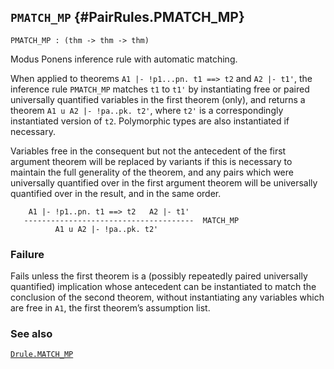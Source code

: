 ## `PMATCH_MP` {#PairRules.PMATCH_MP}


```
PMATCH_MP : (thm -> thm -> thm)
```



Modus Ponens inference rule with automatic matching.


When applied to theorems `A1 |- !p1...pn. t1 ==> t2` and `A2 |- t1'`, the
inference rule `PMATCH_MP` matches `t1` to `t1'` by instantiating free or
paired universally quantified variables in the first theorem (only),
and returns a theorem `A1 u A2 |- !pa..pk. t2'`, where `t2'` is a
correspondingly instantiated version of `t2`. Polymorphic types are also
instantiated if necessary.

Variables free in the consequent but not the antecedent of the first argument
theorem will be replaced by variants if this is necessary to maintain the full
generality of the theorem, and any pairs which were universally quantified
over in the first argument theorem will be universally quantified over in the
result, and in the same order.
    
        A1 |- !p1..pn. t1 ==> t2   A2 |- t1'
       --------------------------------------  MATCH_MP
              A1 u A2 |- !pa..pk. t2'
    



### Failure

Fails unless the first theorem is a (possibly repeatedly paired universally
quantified) implication whose antecedent can be instantiated to match
the conclusion of the second theorem, without instantiating any variables
which are free in `A1`, the first theorem’s assumption list.

### See also

[`Drule.MATCH_MP`](#Drule.MATCH_MP)

